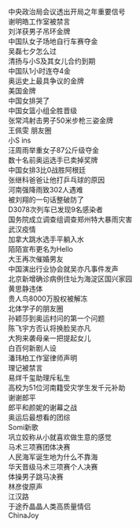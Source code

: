 中央政治局会议透出开局之年重要信号  
谢明皓工作室被禁言  
刘洋获男子吊环金牌  
中国队女子场地自行车赛夺金  
吴磊七夕怎么过  
清扬与小S及其女儿合约到期  
中国队1小时连夺4金  
奥运史上最具争议的金牌  
美国金牌  
中国女排哭了  
中国女篮小组全胜晋级  
张常鸿射击男子50米步枪三姿金牌  
王佩雯 朋友圈  
小S ins  
汪周雨举重女子87公斤级夺金  
数十名前奥运选手已卖掉奖牌  
中国女排3比0战胜阿根廷  
张继科爸爸让他打乒乓球的原因  
河南强降雨致302人遇难  
被刘翔的一句话整破防了  
D3078次列车已发现9名感染者  
国务院成立调查组调查郑州特大暴雨灾害  
武汉疫情  
加拿大跳水选手平躺入水  
陌陌宣布更名为Hello  
大王再次催婚男友  
中国演出行业协会就吴亦凡事件发声  
北京新增确诊病例住址为海淀区国兴家园  
黄思静违体  
贵人鸟8000万股权被解冻  
北体学子的朋友圈  
孙颖莎到奥运村问的第一个问题  
陈飞宇方否认将换脸吴亦凡  
大狗来袭母亲一把提起女儿  
白百何新剧人设  
潘玮柏工作室律师声明  
理记被禁言  
易烊千玺助理斥私生  
高校为51位河南籍受灾学生发千元补助  
谢谢郎平  
郎平和颜妮的谢幕之战  
奥运后最想看的团综  
Somi新歌  
巩立姣称从小就喜欢做生意的感觉  
马术三项赛团体决赛  
人民海军诞生地为什么不靠海  
华天晋级马术三项赛个人决赛  
体操男子跳马决赛  
林彦俊原声  
江汉路  
于途乔晶晶人类高质量情侣  
ChinaJoy  
